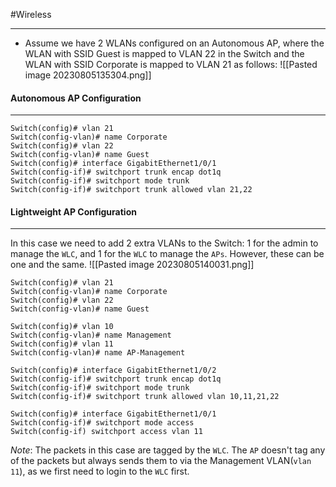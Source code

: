 #Wireless 
***
- Assume we have 2 WLANs configured on an Autonomous AP, where the WLAN with SSID Guest is mapped to VLAN 22 in the Switch and the WLAN with SSID Corporate is mapped to VLAN 21 as follows:
![[Pasted image 20230805135304.png]]

#### Autonomous AP Configuration
***

```
Switch(config)# vlan 21
Switch(config-vlan)# name Corporate
Switch(config)# vlan 22
Switch(config-vlan)# name Guest
Switch(config)# interface GigabitEthernet1/0/1
Switch(config-if)# switchport trunk encap dot1q
Switch(config-if)# switchport mode trunk
Switch(config-if)# switchport trunk allowed vlan 21,22
```

#### Lightweight AP Configuration
***
In this case we need to add 2 extra VLANs to the Switch: 1 for the admin to manage the `WLC`, and 1 for the `WLC` to manage the `APs`. However, these can be one and the same.
![[Pasted image 20230805140031.png]]

```
Switch(config)# vlan 21
Switch(config-vlan)# name Corporate
Switch(config)# vlan 22
Switch(config-vlan)# name Guest

Switch(config)# vlan 10
Switch(config-vlan)# name Management
Switch(config)# vlan 11
Switch(config-vlan)# name AP-Management

Switch(config)# interface GigabitEthernet1/0/2
Switch(config-if)# switchport trunk encap dot1q
Switch(config-if)# switchport mode trunk
Switch(config-if)# switchport trunk allowed vlan 10,11,21,22

Switch(config)# interface GigabitEthernet1/0/1
Switch(config-if)# switchport mode access
Switch(config-if) switchport access vlan 11
```

*Note*: The packets in this case are tagged by the `WLC`. The `AP` doesn't tag any of the packets but always sends them to via the Management VLAN(`vlan 11`), as we first need to login to the `WLC` first. 